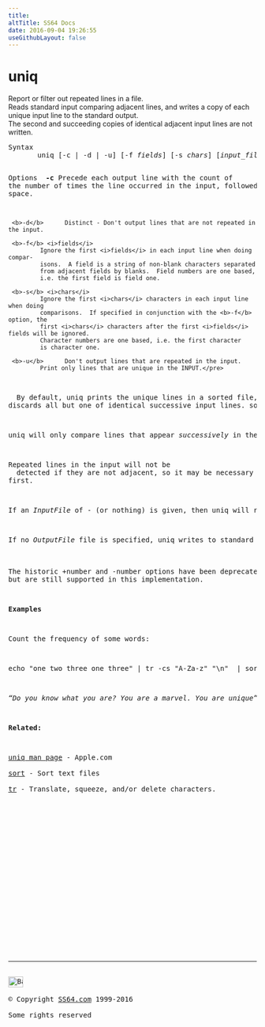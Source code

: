 ```yaml
---
title:
altTitle: SS64 Docs
date: 2016-09-04 19:26:55
useGithubLayout: false
---
```

<!-- #BeginLibraryItem "/Library/head_osx.lbi" --><!-- #EndLibraryItem --><h1>uniq</h1> 
<p>Report or filter out repeated lines in a file. <br>
  Reads standard input comparing adjacent lines, and writes a copy of each unique 
  input line to the standard output. <br>
The second and succeeding copies of identical 
adjacent input lines are not written. </p>
<pre>Syntax
       uniq [-c | -d | -u] [-f <i>fields</i>] [-s <i>chars</i>] [<i>input</i>_<i>file</i> [<i>output</i>_<i>file</i>]]

Options<i>
</i>     <b>-c</b>      Precede each output line with the count of the number of times
             the line occurred in the input, followed by a single space.

     <b>-d</b>      Distinct - Don't output lines that are not repeated in the input.

     <b>-f</b> <i>fields</i>
             Ignore the first <i>fields</i> in each input line when doing compar-
             isons.  A field is a string of non-blank characters separated
             from adjacent fields by blanks.  Field numbers are one based,
             i.e. the first field is field one.

     <b>-s</b> <i>chars</i>
             Ignore the first <i>chars</i> characters in each input line when doing
             comparisons.  If specified in conjunction with the <b>-f</b> option, the
             first <i>chars</i> characters after the first <i>fields</i> fields will be ignored.
             Character numbers are one based, i.e. the first character
             is character one.

     <b>-u</b>      Don't output lines that are repeated in the input.
             Print only lines that are unique in the INPUT.</pre>
<p><b>  </b>By default, <span class="code">uniq</span> prints the unique lines in a sorted file, it 
discards all but one of identical successive input lines. so that the OUTPUT contains unique lines.</p>
<p><span class="code">uniq</span> will only compare lines that appear <i>successively</i> in the input.</p>
<p>Repeated lines in the input will not be 
  detected if they are not adjacent, so it may be necessary to sort the files 
first.</p>
<p>If an <i>InputFile</i> of <span class="code">-</span> (or nothing) is given, then uniq will read from standard input.</p>
<p>If no <i>OutputFile</i> file is specified, <span class="code">uniq</span> writes to standard output.<br>
<br>
The historic +number and -number options have been deprecated 
but are still supported in this implementation.</p>
<p><b>Examples</b></p>
<p>Count the frequency of some words:</p>
<p class="code">echo "one two three one three" | tr -cs "A-Za-z" "\n"  | sort | uniq -c | sort -n -r</p>
<p class="quote"><i>“Do you know what you are? You are a marvel. You are unique” ~ Pablo Picasso</i></p>
<p><b>Related:</b></p>
<p><a href="https://developer.apple.com/legacy/library/documentation/Darwin/Reference/ManPages/man1/uniq.1.html">uniq man page</a> - Apple.com<br>
<a href="sort.html">sort</a> - Sort text files<br>
<a href="tr.html">tr</a> - Translate, squeeze, and/or delete characters.</p><!-- #BeginLibraryItem "/Library/foot_osx.lbi" --><p><script async="" src="//pagead2.googlesyndication.com/pagead/js/adsbygoogle.js"></script>
<!-- OSX300 -->
<ins class="adsbygoogle" style="display:inline-block;width:300px;height:250px" data-ad-client="ca-pub-6140977852749469" data-ad-slot="1823340303"></ins>
<script>
(adsbygoogle = window.adsbygoogle || []).push({});
</script></p>
<hr>
<div id="bl" class="footer"><a href="#"><img src="../images/top.png" width="30" height="22" alt="Back to the Top"></a></div>
<div id="br" class="footer, tagline">© Copyright <a href="http://ss64.com/">SS64.com</a> 1999-2016<br>
Some rights reserved</div><!-- #EndLibraryItem -->
